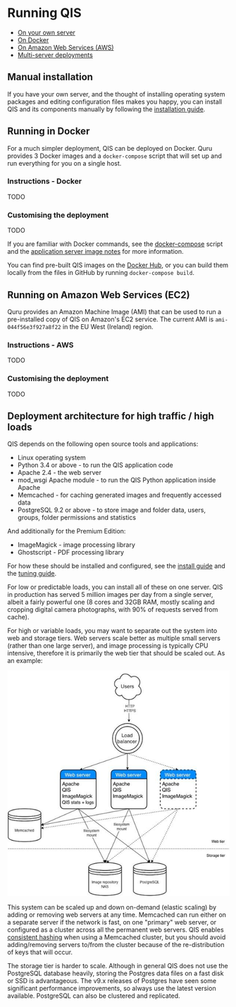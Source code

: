 # Running QIS

* [On your own server](#diy)
* [On Docker](#docker)
* [On Amazon Web Services (AWS)](#aws)
* [Multi-server deployments](#architecture)

<a name="diy"></a>
## Manual installation

If you have your own server, and the thought of installing operating system
packages and editing configuration files makes you happy, you can install QIS
and its components manually by following the [installation guide](install.md).

<a name="docker"></a>
## Running in Docker

For a much simpler deployment, QIS can be deployed on Docker. Quru provides 3
Docker images and a `docker-compose` script that will set up and run everything
for you on a single host.

### Instructions - Docker

TODO

### Customising the deployment

TODO

If you are familiar with Docker commands, see the
[docker-compose](../deploy/docker/docker-compose.yml) script and the
[application server image notes](../deploy/docker/qis-as/README.md) for more information.

You can find pre-built QIS images on the [Docker Hub](https://cloud.docker.com/u/quru/),
or you can build them locally from the files in GitHub by running `docker-compose build`.

<a name="aws"></a>
## Running on Amazon Web Services (EC2)

Quru provides an Amazon Machine Image (AMI) that can be used to run a pre-installed
copy of QIS on Amazon's EC2 service. The current AMI is `ami-044f56e3f927a8f22`
in the EU West (Ireland) region.

### Instructions - AWS

TODO

### Customising the deployment

TODO

<a name="architecture"></a>
## Deployment architecture for high traffic / high loads

QIS depends on the following open source tools and applications:

* Linux operating system
* Python 3.4 or above - to run the QIS application code
* Apache 2.4 - the web server
* mod_wsgi Apache module - to run the QIS Python application inside Apache
* Memcached - for caching generated images and frequently accessed data
* PostgreSQL 9.2 or above - to store image and folder data, users, groups,
  folder permissions and statistics

And additionally for the Premium Edition:

* ImageMagick - image processing library
* Ghostscript - PDF processing library

For how these should be installed and configured,
see the [install guide](install.md) and the [tuning guide](tuning.md).

For low or predictable loads, you can install all of these on one server. QIS
in production has served 5 million images per day from a single server, albeit
a fairly powerful one (8 cores and 32GB RAM, mostly scaling and cropping digital
camera photographs, with 90% of requests served from cache).

For high or variable loads, you may want to separate out the system into web and
storage tiers. Web servers scale better as multiple small servers (rather than
one large server), and image processing is typically CPU intensive, therefore it
is primarily the web tier that should be scaled out. As an example:

![Example web and storage tiers](images/arch_scaling.jpg)

This system can be scaled up and down on-demand (elastic scaling) by adding or
removing web servers at any time. Memcached can run either on a separate server
if the network is fast, on one "primary" web server, or configured as a cluster
across all the permanent web servers. QIS enables
[consistent hashing](https://en.wikipedia.org/wiki/Consistent_hashing) when
using a Memcached cluster, but you should avoid adding/removing servers to/from
the cluster because of the re-distribution of keys that will occur.

The storage tier is harder to scale. Although in general QIS does not use the
PostgreSQL database heavily, storing the Postgres data files on a fast disk
or SSD is advantageous. The v9.x releases of Postgres have seen some significant
performance improvements, so always use the latest version available. PostgreSQL
can also be clustered and replicated.
